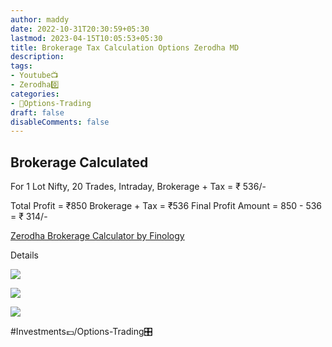 ```yaml
---
author: maddy
date: 2022-10-31T20:30:59+05:30
lastmod: 2023-04-15T10:05:53+05:30
title: Brokerage Tax Calculation Options Zerodha MD
description: 
tags:
- Youtube📺
- Zerodha0️⃣ 
categories: 
- 🤹Options-Trading
draft: false
disableComments: false
---
```

## Brokerage Calculated

For 1 Lot Nifty, 20 Trades, Intraday, Brokerage + Tax = ₹ 536/-

Total Profit = ₹850
Brokerage + Tax = ₹536
Final Profit Amount = 850 - 536 = ₹ 314/-

[Zerodha Brokerage Calculator by Finology](https://select.finology.in/broker/zerodha/calculator)

Details

![](https://i.imgur.com/PccAdde.png)

![](https://i.imgur.com/Afv20Wd.png)


![](https://i.imgur.com/cnnpDxp.png)

#Investments💷/Options-Trading🎛️ 